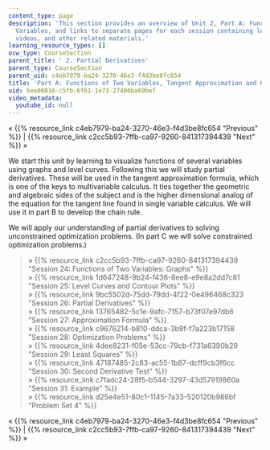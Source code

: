 ```yaml
---
content_type: page
description: 'This section provides an overview of Unit 2, Part A: Functions of Two
  Variables, and links to separate pages for each session containing lecture notes,
  videos, and other related materials.'
learning_resource_types: []
ocw_type: CourseSection
parent_title: ' 2. Partial Derivatives'
parent_type: CourseSection
parent_uid: c4eb7979-ba24-3270-46e3-f4d3be8fc654
title: 'Part A: Functions of Two Variables, Tangent Approximation and Optimization'
uid: 5ee00816-c5fb-6f61-1e73-27400ba69bef
video_metadata:
  youtube_id: null
---
```


« {{% resource_link c4eb7979-ba24-3270-46e3-f4d3be8fc654 "Previous" %}} | {{% resource_link c2cc5b93-7ffb-ca97-9260-841317394439 "Next" %}} »

We start this unit by learning to visualize functions of several variables using graphs and level curves. Following this we will study partial derivatives. These will be used in the tangent approximation formula, which is one of the keys to multivariable calculus. It ties together the geometric and algebraic sides of the subject and is the higher dimensional analog of the equation for the tangent line found in single variable calculus. We will use it in part B to develop the chain rule.

We will apply our understanding of partial derivatives to solving unconstrained optimization problems. (In part C we will solve constrained optimization problems.)

> » {{% resource_link c2cc5b93-7ffb-ca97-9260-841317394439 "Session 24: Functions of Two Variables: Graphs" %}}  
> » {{% resource_link 1d647248-9b24-f436-8ee8-e9e8a2dd7c81 "Session 25: Level Curves and Contour Plots" %}}  
> » {{% resource_link 9bc5502d-75dd-79dd-4f22-0e496468c323 "Session 26: Partial Derivatives" %}}  
> » {{% resource_link 13765482-5c1e-9afc-7157-b73f07e97db6 "Session 27: Approximation Formula" %}}  
> » {{% resource_link c9676214-b810-ddca-3b9f-f7a223b17158 "Session 28: Optimization Problems" %}}  
> » {{% resource_link 4dee8231-f05e-53cc-79cb-f731a6390b29 "Session 29: Least Squares" %}}  
> » {{% resource_link 47187485-2c83-ac55-1b87-dcff9cb3f6cc "Session 30: Second Derivative Test" %}}  
> » {{% resource_link c7fadc24-28f5-b544-3297-43d57919860a "Session 31: Example" %}}  
> » {{% resource_link d25e4e51-80c1-1145-7a33-520120b986bf "Problem Set 4" %}}

« {{% resource_link c4eb7979-ba24-3270-46e3-f4d3be8fc654 "Previous" %}} | {{% resource_link c2cc5b93-7ffb-ca97-9260-841317394439 "Next" %}} »